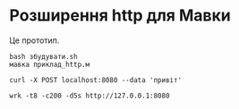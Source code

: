 # Розширення http для Мавки

Це прототип.

```
bash збудувати.sh
мавка приклад_http.м
```

```shell
curl -X POST localhost:8080 --data 'привіт'
```

```shell
wrk -t8 -c200 -d5s http://127.0.0.1:8080
```